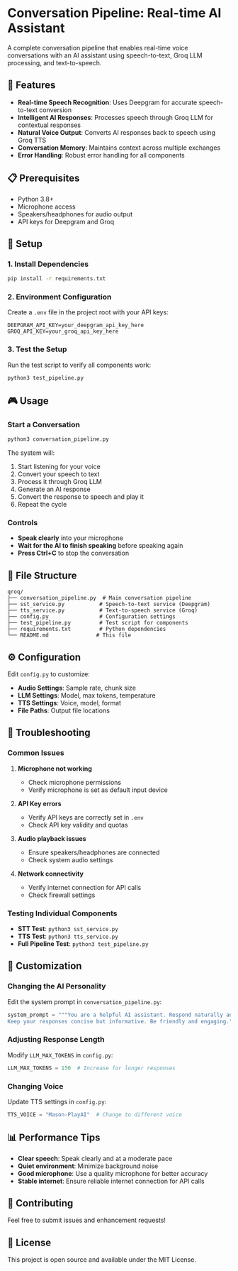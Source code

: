 # Conversation Pipeline: Real-time AI Assistant

A complete conversation pipeline that enables real-time voice conversations with an AI assistant using speech-to-text, Groq LLM processing, and text-to-speech.

## 🎯 Features

- **Real-time Speech Recognition**: Uses Deepgram for accurate speech-to-text conversion
- **Intelligent AI Responses**: Processes speech through Groq LLM for contextual responses
- **Natural Voice Output**: Converts AI responses back to speech using Groq TTS
- **Conversation Memory**: Maintains context across multiple exchanges
- **Error Handling**: Robust error handling for all components

## 📋 Prerequisites

- Python 3.8+
- Microphone access
- Speakers/headphones for audio output
- API keys for Deepgram and Groq

## 🚀 Setup

### 1. Install Dependencies

```bash
pip install -r requirements.txt
```

### 2. Environment Configuration

Create a `.env` file in the project root with your API keys:

```env
DEEPGRAM_API_KEY=your_deepgram_api_key_here
GROQ_API_KEY=your_groq_api_key_here
```

### 3. Test the Setup

Run the test script to verify all components work:

```bash
python3 test_pipeline.py
```

## 🎮 Usage

### Start a Conversation

```bash
python3 conversation_pipeline.py
```

The system will:
1. Start listening for your voice
2. Convert your speech to text
3. Process it through Groq LLM
4. Generate an AI response
5. Convert the response to speech and play it
6. Repeat the cycle

### Controls

- **Speak clearly** into your microphone
- **Wait for the AI to finish speaking** before speaking again
- **Press Ctrl+C** to stop the conversation

## 📁 File Structure

```
qroq/
├── conversation_pipeline.py  # Main conversation pipeline
├── sst_service.py           # Speech-to-text service (Deepgram)
├── tts_service.py           # Text-to-speech service (Groq)
├── config.py                # Configuration settings
├── test_pipeline.py         # Test script for components
├── requirements.txt         # Python dependencies
└── README.md               # This file
```

## ⚙️ Configuration

Edit `config.py` to customize:

- **Audio Settings**: Sample rate, chunk size
- **LLM Settings**: Model, max tokens, temperature
- **TTS Settings**: Voice, model, format
- **File Paths**: Output file locations

## 🔧 Troubleshooting

### Common Issues

1. **Microphone not working**
   - Check microphone permissions
   - Verify microphone is set as default input device

2. **API Key errors**
   - Verify API keys are correctly set in `.env`
   - Check API key validity and quotas

3. **Audio playback issues**
   - Ensure speakers/headphones are connected
   - Check system audio settings

4. **Network connectivity**
   - Verify internet connection for API calls
   - Check firewall settings

### Testing Individual Components

- **STT Test**: `python3 sst_service.py`
- **TTS Test**: `python3 tts_service.py`
- **Full Pipeline Test**: `python3 test_pipeline.py`

## 🎨 Customization

### Changing the AI Personality

Edit the system prompt in `conversation_pipeline.py`:

```python
system_prompt = """You are a helpful AI assistant. Respond naturally and conversationally. 
Keep your responses concise but informative. Be friendly and engaging."""
```

### Adjusting Response Length

Modify `LLM_MAX_TOKENS` in `config.py`:

```python
LLM_MAX_TOKENS = 150  # Increase for longer responses
```

### Changing Voice

Update TTS settings in `config.py`:

```python
TTS_VOICE = "Mason-PlayAI"  # Change to different voice
```

## 📊 Performance Tips

- **Clear speech**: Speak clearly and at a moderate pace
- **Quiet environment**: Minimize background noise
- **Good microphone**: Use a quality microphone for better accuracy
- **Stable internet**: Ensure reliable internet connection for API calls

## 🤝 Contributing

Feel free to submit issues and enhancement requests!

## 📄 License

This project is open source and available under the MIT License. 